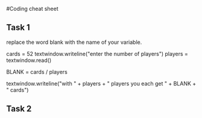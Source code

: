 #Coding cheat sheet

## Task 1

replace the word blank with the name of your variable.

cards = 52
textwindow.writeline("enter the number of players")
players = textwindow.read()

BLANK =  cards / players

textwindow.writeline("with " + players + " players you each get " + BLANK + " cards")



## Task 2



